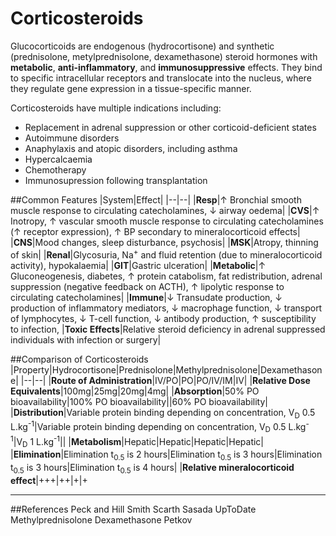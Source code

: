 # Corticosteroids

Glucocorticoids are endogenous (hydrocortisone) and synthetic (prednisolone, metylprednisolone, dexamethasone) steroid hormones with **metabolic**, **anti-inflammatory**, and **immunosuppressive** effects. They bind to specific intracellular receptors and translocate into the nucleus, where they regulate gene expression in a tissue-specific manner.

Corticosteroids have multiple indications including:
* Replacement in adrenal suppression or other corticoid-deficient states
* Autoimmune disorders
* Anaphylaxis and atopic disorders, including asthma
* Hypercalcaemia
* Chemotherapy
* Immunosupression following transplantation

##Common Features
|System|Effect|
|--|--|
|**Resp**|↑ Bronchial smooth muscle response to circulating catecholamines, ↓ airway oedema|
|**CVS**|↑ Inotropy, ↑ vascular smooth muscle response to circulating catecholamines (↑ receptor expression), ↑ BP secondary to mineralocorticoid effects|
|**CNS**|Mood changes, sleep disturbance, psychosis|
|**MSK**|Atropy, thinning of skin|
|**Renal**|Glycosuria, Na<sup>+</sup> and fluid retention (due to mineralocorticoid activity), hypokalaemia|
|**GIT**|Gastric ulceration|
|**Metabolic**|↑ Gluconeogenesis, diabetes, ↑ protein catabolism, fat redistribution, adrenal suppression (negative feedback on ACTH), ↑ lipolytic response to circulating catecholamines|
|**Immune**|↓ Transudate production, ↓ production of inflammatory mediators, ↓ macrophage function, ↓ transport of lymphocytes, ↓ T-cell function, ↓ antibody production, ↑ susceptibility to infection, 
|**Toxic Effects**|Relative steroid deficiency in adrenal suppressed individuals with infection or surgery|

##Comparison of Corticosteroids
|Property|Hydrocortisone|Prednisolone|Methylprednisolone|Dexamethasone|
|--|--|
|**Route of Administration**|IV/PO|PO|PO/IV/IM|IV|
|**Relative Dose Equivalents**|100mg|25mg|20mg|4mg|
|**Absorption**|50% PO bioavailability|100% PO bioavailability||60% PO bioavailability|
|**Distribution**|Variable protein binding depending on concentration, V<sub>D</sub> 0.5 L.kg<sup>-1</sup>|Variable protein binding depending on concentration, V<sub>D</sub> 0.5 L.kg<sup>-1</sup>|V<sub>D</sub> 1 L.kg<sup>-1</sup>||
|**Metabolism**|Hepatic|Hepatic|Hepatic|Hepatic|
|**Elimination**|Elimination t<sub>0.5</sub> is 2 hours|Elimination t<sub>0.5</sub> is 3 hours|Elimination t<sub>0.5</sub> is 3 hours|Elimination t<sub>0.5</sub> is 4 hours|
|**Relative mineralocorticoid effect**|+++|++|+|+

---
##References
Peck and Hill
Smith Scarth Sasada
UpToDate Methylprednisolone Dexamethasone
Petkov